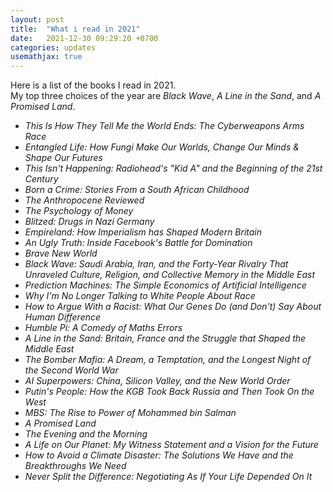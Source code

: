 ```yaml
---
layout: post
title:  "What i read in 2021"
date:   2021-12-30 09:29:20 +0700
categories: updates
usemathjax: true
---
```


Here is a list of the books I read in 2021.  
My top three choices of the year are *Black Wave*, *A Line in the Sand*, and *A Promised Land*.

- *This Is How They Tell Me the World Ends: The Cyberweapons Arms Race*
- *Entangled Life: How Fungi Make Our Worlds, Change Our Minds & Shape Our Futures*
- *This Isn't Happening: Radiohead's "Kid A" and the Beginning of the 21st Century*
- *Born a Crime: Stories From a South African Childhood*
- *The Anthropocene Reviewed*
- *The Psychology of Money*
- *Blitzed: Drugs in Nazi Germany*
- *Empireland: How Imperialism has Shaped Modern Britain*
- *An Ugly Truth: Inside Facebook's Battle for Domination*
- *Brave New World*
- *Black Wave: Saudi Arabia, Iran, and the Forty-Year Rivalry That Unraveled Culture, Religion, and Collective Memory in the Middle East*
- *Prediction Machines: The Simple Economics of Artificial Intelligence*
- *Why I'm No Longer Talking to White People About Race*
- *How to Argue With a Racist: What Our Genes Do (and Don't) Say About Human Difference*
- *Humble Pi: A Comedy of Maths Errors*
- *A Line in the Sand: Britain, France and the Struggle that Shaped the Middle East*
- *The Bomber Mafia: A Dream, a Temptation, and the Longest Night of the Second World War*
- *AI Superpowers: China, Silicon Valley, and the New World Order*
- *Putin's People: How the KGB Took Back Russia and Then Took On the West*
- *MBS: The Rise to Power of Mohammed bin Salman*
- *A Promised Land*
- *The Evening and the Morning*
- *A Life on Our Planet: My Witness Statement and a Vision for the Future*
- *How to Avoid a Climate Disaster: The Solutions We Have and the Breakthroughs We Need*
- *Never Split the Difference: Negotiating As If Your Life Depended On It*
